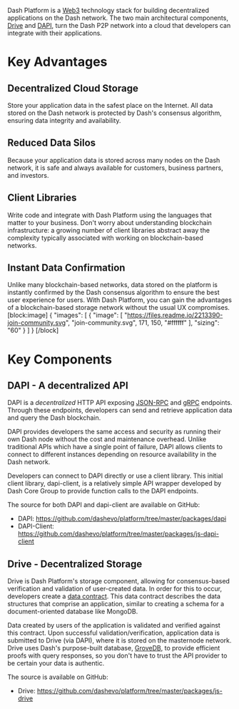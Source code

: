 Dash Platform is a [Web3](https://en.wikipedia.org/wiki/Web3) technology stack for building decentralized applications on the Dash network. The two main architectural components, [Drive](explanation-drive) and [DAPI](explanation-dapi), turn the Dash P2P network into a cloud that developers can integrate with their applications. 

# Key Advantages

## Decentralized Cloud Storage

Store your application data in the safest place on the Internet. All data stored on the Dash network is protected by Dash's consensus algorithm, ensuring data integrity and availability.

## Reduced Data Silos

Because your application data is stored across many nodes on the Dash network, it is safe and always available for customers, business partners, and investors.

## Client Libraries 

Write code and integrate with Dash Platform using the languages that matter to your business. Don't worry about understanding blockchain infrastructure: a growing number of client libraries abstract away the complexity typically associated with working on blockchain-based networks.

## Instant Data Confirmation

Unlike many blockchain-based networks, data stored on the platform is instantly confirmed by the Dash consensus algorithm to ensure the best user experience for users. With Dash Platform, you can gain the advantages of a blockchain-based storage network without the usual UX compromises.
[block:image]
{
  "images": [
    {
      "image": [
        "https://files.readme.io/2213390-join-community.svg",
        "join-community.svg",
        171,
        150,
        "#ffffff"
      ],
      "sizing": "60"
    }
  ]
}
[/block]
# Key Components

## DAPI - A decentralized API

DAPI is a _decentralized_ HTTP API exposing [JSON-RPC](https://www.jsonrpc.org/) and [gRPC](https://grpc.io/) endpoints. Through these endpoints, developers can send and retrieve application data and query the Dash blockchain.

DAPI provides developers the same access and security as running their own Dash node without the cost and maintenance overhead. Unlike traditional APIs which have a single point of failure, DAPI allows clients to connect to different instances depending on resource availability in the Dash network.

Developers can connect to DAPI directly or use a client library. This initial client library, dapi-client, is a relatively simple API wrapper developed by Dash Core Group to provide function calls to the DAPI endpoints.

The source for both DAPI and dapi-client are available on GitHub:
 - DAPI: https://github.com/dashevo/platform/tree/master/packages/dapi
 - DAPI-Client: https://github.com/dashevo/platform/tree/master/packages/js-dapi-client

## Drive - Decentralized Storage

Drive is Dash Platform's storage component, allowing for consensus-based verification and validation of user-created data. In order for this to occur, developers create a [data contract](explanation-platform-protocol-data-contract). This data contract describes the data structures that comprise an application, similar to creating a schema for a document-oriented database like MongoDB.

Data created by users of the application is validated and verified against this contract. Upon successful validation/verification, application data is submitted to Drive (via DAPI), where it is stored on the masternode network. Drive uses Dash's purpose-built database, [GroveDB](https://github.com/dashevo/grovedb/), to provide efficient proofs with query responses, so you don't have to trust the API provider to be certain your data is authentic.

The source is available on GitHub: 
 - Drive: https://github.com/dashevo/platform/tree/master/packages/js-drive